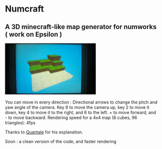 # Numcraft
## A 3D minecraft-like map generator for numworks ( work on Epsilon ) 

<img src="src/WIN_20240616_23_59_28_Pro.jpg" alt="Sample app for Numworks Calculator" width="300">

You can move in every direction : Directional arrows to change the pitch and yaw angle of the camera. Key 8 to move the camera up, key 2 to move it down, key 4 to move it to the right, and 6 to the left. + to move forward, and - to move backward.
Rendering speed for a 4x4 map (8 cubes, 96 triangles): 4fps

Thanks to [Quantale](src/WIN_20240616_23_59_28_Pro.jpg) for his explanation.

Soon : a clean version of the code, and faster rendering
